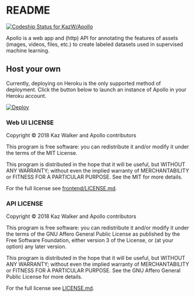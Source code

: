 # README
[![Codeship Status for KazW/Apollo](https://app.codeship.com/projects/139e3510-fbf5-0135-69af-5a4a59131bef/status?branch=master)](https://app.codeship.com/projects/279002)

Apollo is a web app and (http) API for annotating the features of assets (images,
videos, files, etc.) to create labeled datasets used in supervised machine learning.

## Host your own
Currently, deploying on Heroku is the only supported method of deployment. Click the button below to launch an instance of Apollo in your Heroku account.

[![Deploy](https://www.herokucdn.com/deploy/button.svg)](https://heroku.com/deploy)

### Web UI LICENSE
Copyright © 2018 Kaz Walker and Apollo contributors

This program is free software: you can redistribute it and/or modify
it under the terms of the MIT License.

This program is distributed in the hope that it will be useful,
but WITHOUT ANY WARRANTY; without even the implied warranty of
MERCHANTABILITY or FITNESS FOR A PARTICULAR PURPOSE.  See the
MIT for more details.

For the full license see [frontend/LICENSE.md](frontend/LICENSE.md).

### API LICENSE
Copyright © 2018 Kaz Walker and Apollo contributors

This program is free software: you can redistribute it and/or modify
it under the terms of the GNU Affero General Public License as
published by the Free Software Foundation, either version 3 of the
License, or (at your option) any later version.

This program is distributed in the hope that it will be useful,
but WITHOUT ANY WARRANTY; without even the implied warranty of
MERCHANTABILITY or FITNESS FOR A PARTICULAR PURPOSE.  See the
GNU Affero General Public License for more details.

For the full license see [LICENSE.md](LICENSE.md).
